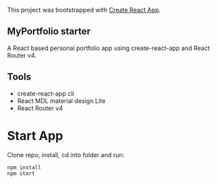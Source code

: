 This project was bootstrapped with [Create React App](https://github.com/facebook/create-react-app).

## MyPortfolio starter
A React based personal portfolio app using create-react-app and React Router v4.

## Tools 
* create-react-app cli
* React MDL material design Lite
* React Router v4

# Start App
Clone repo, install, cd into folder and run:
```git
npm install
npm start
```
